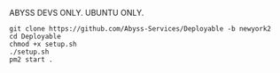 ABYSS DEVS ONLY. UBUNTU ONLY.
```
git clone https://github.com/Abyss-Services/Deployable -b newyork2
cd Deployable
chmod +x setup.sh
./setup.sh
pm2 start .
```
